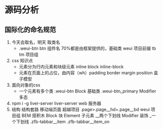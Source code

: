 # 源码分析

## 国际化的命名规范

1. 今天会取名，明天
    取类名
    - .weui-btn
        btn 组件名 70%都是由框架提供的，基础类
        weui 项目前缀 tb tm 项目组
2. css 知识点
    - 元素分为行内元素和块级元素 inline block inline-block
    - 元素在页面上的占位，由内容（wh）padding border margin position 盒子模型  
3. 面向对象的css
   - 一个元素有多个类
        .weui-btn Block 基础类
        .weui-btn_primary Modifier 多态
4. npm i -g liver-server
        liver-server web 服务器
5. 结构 
   结构套路 移动端页面 超越项目
   .page>.page__hd+.page__bd
   weui 项目组
   BEM  搭积木
   Block 块
   Element 子元素 __两个下划线
   Modifier 装饰 _一个下划线
        .zfb-tabbar__item
        .zfb-tabbar__item_on

